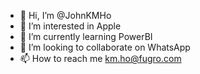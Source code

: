 - 👋 Hi, I’m @JohnKMHo
- 👀 I’m interested in Apple
- 🌱 I’m currently learning PowerBI
- 💞️ I’m looking to collaborate on WhatsApp
- 📫 How to reach me km.ho@fugro.com

<!---
JohnKMHo/JohnKMHo is a ✨ special ✨ repository because its `README.md` (this file) appears on your GitHub profile.
You can click the Preview link to take a look at your changes.
--->
